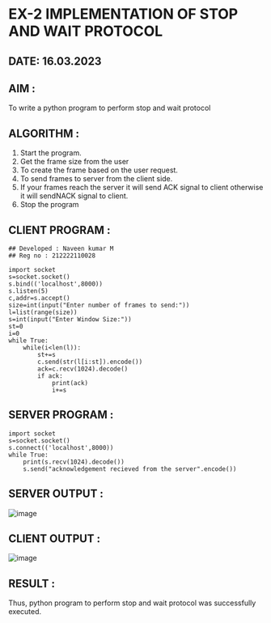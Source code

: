 # EX-2 IMPLEMENTATION OF STOP AND WAIT PROTOCOL

## DATE: 16.03.2023

## AIM :

To write a python program to perform stop and wait protocol

## ALGORITHM :

1. Start the program.
2. Get the frame size from the user
3. To create the frame based on the user request.
4. To send frames to server from the client side.
5. If your frames reach the server it will send ACK signal to client otherwise it will sendNACK signal to client.
6. Stop the program

## CLIENT PROGRAM :
```
## Developed : Naveen kumar M
## Reg no : 212222110028

import socket
s=socket.socket()
s.bind(('localhost',8000))
s.listen(5)
c,addr=s.accept()
size=int(input("Enter number of frames to send:"))
l=list(range(size))
s=int(input("Enter Window Size:"))
st=0
i=0
while True:
	while(i<len(l)):
		st+=s
		c.send(str(l[i:st]).encode())
		ack=c.recv(1024).decode()
		if ack:
			print(ack)
			i+=s
```
## SERVER PROGRAM :
```
import socket
s=socket.socket()
s.connect(('localhost',8000))
while True:
	print(s.recv(1024).decode())
	s.send("acknowledgement recieved from the server".encode()) 
```
## SERVER OUTPUT :
![image](https://github.com/NAVEENMATHIVANAN/EX-2/assets/119394582/e0244fe2-8095-46b2-86aa-249f6ad4307f)


## CLIENT OUTPUT :
![image](https://github.com/NAVEENMATHIVANAN/EX-2/assets/119394582/f73675b2-b8c2-4b71-bc3d-8ca9c2b4ca6e)

## RESULT :
  Thus, python program to perform stop and wait protocol was successfully executed.
